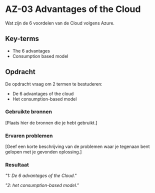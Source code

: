 # AZ-03 Advantages of the Cloud
Wat zijn de 6 voordelen van de Cloud volgens Azure.


## Key-terms
- The 6 advantages
- Consumption based model


## Opdracht
De opdracht vraag om 2 termen te bestuderen:

- De 6 advantages of the cloud
- Het consumption-based model

### Gebruikte bronnen
[Plaats hier de bronnen die je hebt gebruikt.]

### Ervaren problemen
[Geef een korte beschrijving van de problemen waar je tegenaan bent gelopen met je gevonden oplossing.]

### Resultaat
*"1: De 6 advantages of the Cloud."*

*"2: het consumption-based model."*
